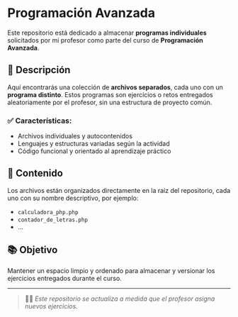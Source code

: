 # Programación Avanzada

Este repositorio está dedicado a almacenar **programas individuales** solicitados por mi profesor como parte del curso de **Programación Avanzada**.

## 📌 Descripción

Aquí encontrarás una colección de **archivos separados**, cada uno con un **programa distinto**. Estos programas son ejercicios o retos entregados aleatoriamente por el profesor, sin una estructura de proyecto común.

### ✅ Características:

- Archivos individuales y autocontenidos
- Lenguajes y estructuras variadas según la actividad
- Código funcional y orientado al aprendizaje práctico

## 📁 Contenido

Los archivos están organizados directamente en la raíz del repositorio, cada uno con su nombre descriptivo, por ejemplo:

- `calculadora_php.php`
- `contador_de_letras.php`
- ...

## 📚 Objetivo

Mantener un espacio limpio y ordenado para almacenar y versionar los ejercicios entregados durante el curso.

---

> 🧑‍🏫 *Este repositorio se actualiza a medida que el profesor asigna nuevos ejercicios.*
